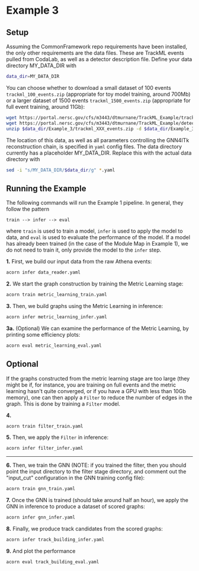 # Example 3

## Setup

Assuming the CommonFramework repo requirements have been installed, the only other requirements are the data files. These are TrackML events pulled from CodaLab, as well as a detector description file. Define your data directory MY_DATA_DIR with
```bash
data_dir=MY_DATA_DIR
```
You can choose whether to download a small dataset of 100 events `trackml_100_events.zip` (appropriate for toy model training, around 700Mb) or a larger dataset of 1500 events `trackml_1500_events.zip` (appropriate for full event training, around 11Gb):
```bash
wget https://portal.nersc.gov/cfs/m3443/dtmurnane/TrackML_Example/trackml_XXX_events.zip -P $data_dir/Example_3
wget https://portal.nersc.gov/cfs/m3443/dtmurnane/TrackML_Example/detectors.csv -P $data_dir/Example_3
unzip $data_dir/Example_3/trackml_XXX_events.zip -d $data_dir/Example_3
```

The location of this data, as well as all parameters controlling the GNN4ITk reconstruction chain, is specified in `yaml` config files. The data directory currently has a placeholder MY_DATA_DIR. Replace this with the actual data directory with
```bash
sed -i "s/MY_DATA_DIR/$data_dir/g" *.yaml
```

## Running the Example

The following commands will run the Example 1 pipeline. In general, they follow the pattern
```
train --> infer --> eval
``` 
where `train` is used to train a model, `infer` is used to apply the model to data, and `eval` is used to evaluate the performance of the model. If a model has already been trained (in the case of the Module Map in Example 1), we do not need to train it, only provide the model to the `infer` step.

**1.** First, we build our input data from the raw Athena events:
```bash
acorn infer data_reader.yaml
```

**2.** We start the graph construction by training the Metric Learning stage:
```bash
acorn train metric_learning_train.yaml
``` 

**3.** Then, we build graphs using the Metric Learning in inference:
```bash
acorn infer metric_learning_infer.yaml
```

**3a.** (Optional) We can examine the performance of the Metric Learning, by printing some efficiency plots:
```bash
acorn eval metric_learning_eval.yaml
```

**Optional**
----
If the graphs constructed from the metric learning stage are too large (they might be if, for instance, you are training on full events and the metric learning hasn't quite converged, or if you have a GPU with less than 10Gb memory), one can then apply a `Filter` to reduce the number of edges in the graph. This is done by training a `Filter` model.

**4.** 
```bash
acorn train filter_train.yaml
```

**5.** Then, we apply the `Filter` in inference:
```bash
acorn infer filter_infer.yaml
```
---

**6.** Then, we train the GNN (NOTE: if you trained the filter, then you should point the input directory to the filter stage directory, and comment out the "input_cut" configuration in the GNN training config file):
```bash
acorn train gnn_train.yaml
```

**7.** Once the GNN is trained (should take around half an hour), we apply the GNN in inference to produce a dataset of scored graphs:
```bash
acorn infer gnn_infer.yaml
```

**8.** Finally, we produce track candidates from the scored graphs:
```bash
acorn infer track_building_infer.yaml
```

**9.** And plot the performance
```bash
acorn eval track_building_eval.yaml
```
